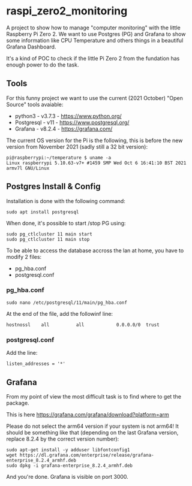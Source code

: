 # raspi_zero2_monitoring

A project to show how to manage "computer monitoring" with the little Raspberry Pi Zero 2. We want to use Postgres (PG) and Grafana to show some information like CPU Temperature and others things in a beautiful Grafana Dashboard.

It's a kind of POC to check if the little Pi Zero 2 from the fundation has enough power to do the task.

## Tools

For this funny project we want to use the current (2021 October) "Open Source" tools avaiable:
* python3 - v3.7.3 - https://www.python.org/
* Postgresql - v11 - https://www.postgresql.org/
* Grafana - v8.2.4 - https://grafana.com/

The current OS version for the Pi is the following, this is before the new version from November 2021 (sadly still a 32 bit version):

```
pi@raspberrypi:~/temperature $ uname -a
Linux raspberrypi 5.10.63-v7+ #1459 SMP Wed Oct 6 16:41:10 BST 2021 armv7l GNU/Linux
```



## Postgres Install & Config

Installation is done with the following command:

```sudo apt install postgresql```

When done, it's possible to start /stop PG using:

```
sudo pg_ctlcluster 11 main start
sudo pg_ctlcluster 11 main stop
```

To be able to access the database accross the lan at home, you have to modify 2 files:

* pg_hba.conf
* postgresql.conf

### pg_hba.conf

```sudo nano /etc/postgresql/11/main/pg_hba.conf```

At the end of the file, add the followinf line:

```hostnossl    all          all            0.0.0.0/0  trust```

### postgresql.conf

Add the line:

```listen_addresses = '*'```



## Grafana

From my point of view the most difficult task is to find where to get the package.

This is here https://grafana.com/grafana/download?platform=arm

Please do not select the arm64 version if your system is not arm64! It should be something like that (depending on the last Grafana version, replace 8.2.4 by the correct version number):

```
sudo apt-get install -y adduser libfontconfig1
wget https://dl.grafana.com/enterprise/release/grafana-enterprise_8.2.4_armhf.deb
sudo dpkg -i grafana-enterprise_8.2.4_armhf.deb
```

And you're done. Grafana is visible on port 3000.
